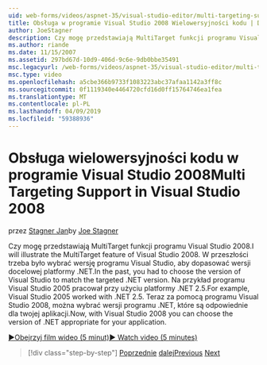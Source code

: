 ```yaml
---
uid: web-forms/videos/aspnet-35/visual-studio-editor/multi-targeting-support-in-visual-studio-2008
title: Obsługa w programie Visual Studio 2008 Wielowersyjności kodu | Dokumentacja firmy Microsoft
author: JoeStagner
description: Czy mogę przedstawiają MultiTarget funkcji programu Visual Studio 2008. W przeszłości trzeba było wybrać wersję programu Visual Studio, aby dopasować docelowych versi .NET...
ms.author: riande
ms.date: 11/15/2007
ms.assetid: 297bd67d-10d9-406d-9c6e-9db0bbe35491
msc.legacyurl: /web-forms/videos/aspnet-35/visual-studio-editor/multi-targeting-support-in-visual-studio-2008
msc.type: video
ms.openlocfilehash: a5cbe366b9733f1083223abc37afaa1142a3ff8c
ms.sourcegitcommit: 0f1119340e4464720cfd16d0ff15764746ea1fea
ms.translationtype: MT
ms.contentlocale: pl-PL
ms.lasthandoff: 04/09/2019
ms.locfileid: "59388936"
---
```

# <a name="multi-targeting-support-in-visual-studio-2008"></a><span data-ttu-id="4fde0-104">Obsługa wielowersyjności kodu w programie Visual Studio 2008</span><span class="sxs-lookup"><span data-stu-id="4fde0-104">Multi Targeting Support in Visual Studio 2008</span></span>

<span data-ttu-id="4fde0-105">przez [Stagner Jan](https://github.com/JoeStagner)</span><span class="sxs-lookup"><span data-stu-id="4fde0-105">by [Joe Stagner](https://github.com/JoeStagner)</span></span>

<span data-ttu-id="4fde0-106">Czy mogę przedstawiają MultiTarget funkcji programu Visual Studio 2008.</span><span class="sxs-lookup"><span data-stu-id="4fde0-106">I will illustrate the MultiTarget feature of Visual Studio 2008.</span></span> <span data-ttu-id="4fde0-107">W przeszłości trzeba było wybrać wersję programu Visual Studio, aby dopasować wersji docelowej platformy .NET.</span><span class="sxs-lookup"><span data-stu-id="4fde0-107">In the past, you had to choose the version of Visual Studio to match the targeted .NET version.</span></span> <span data-ttu-id="4fde0-108">Na przykład programu Visual Studio 2005 pracował przy użyciu platformy .NET 2.5.</span><span class="sxs-lookup"><span data-stu-id="4fde0-108">For example, Visual Studio 2005 worked with .NET 2.5.</span></span> <span data-ttu-id="4fde0-109">Teraz za pomocą programu Visual Studio 2008, można wybrać wersji programu .NET, które są odpowiednie dla twojej aplikacji.</span><span class="sxs-lookup"><span data-stu-id="4fde0-109">Now, with Visual Studio 2008 you can choose the version of .NET appropriate for your application.</span></span>

[<span data-ttu-id="4fde0-110">&#9654;Obejrzyj film wideo (5 minut)</span><span class="sxs-lookup"><span data-stu-id="4fde0-110">&#9654; Watch video (5 minutes)</span></span>](https://channel9.msdn.com/Blogs/ASP-NET-Site-Videos/multi-targeting-support-in-visual-studio-2008)

> [!div class="step-by-step"]
> <span data-ttu-id="4fde0-111">[Poprzednie](javascript-debugging-in-visual-studio-2008.md)
> [dalej](intellisense-for-jscript-and-aspnet-ajax.md)</span><span class="sxs-lookup"><span data-stu-id="4fde0-111">[Previous](javascript-debugging-in-visual-studio-2008.md)
[Next](intellisense-for-jscript-and-aspnet-ajax.md)</span></span>
